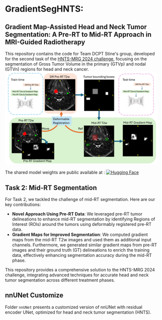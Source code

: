 # GradientSegHNTS: 
## Gradient Map-Assisted Head and Neck Tumor Segmentation: A Pre-RT to Mid-RT Approach in MRI-Guided Radiotherapy 
This repository contains the code for Team DCPT Stine's group, developed for the second task of the [HNTS-MRG 2024 challenge](https://hntsmrg24.grand-challenge.org/), focusing on the segmentation of Gross Tumor Volume in the primary (GTVp) and nodal (GTVn) regions for head and neck cancer. 
![flow_chart](flowchart.png)


The shared model weights are public available at : 
[![Hugging Face](https://img.shields.io/badge/Hugging%20Face-ffcc00?style=for-the-badge&logo=huggingface&logoColor=white)](https://huggingface.co/JintaoRen/GradientSegHNTS)


## Task 2: Mid-RT Segmentation
For Task 2, we tackled the challenge of mid-RT segmentation. Here are our key contributions:

- **Novel Approach Using Pre-RT Data**: We leveraged pre-RT tumor delineations to enhance mid-RT segmentation by identifying Regions of Interest (ROIs) around the tumors using deformably registered pre-RT data.
- **Gradient Maps for Improved Segmentation**: We computed gradient maps from the mid-RT T2w images and used them as additional input channels. Furthermore, we generated similar gradient maps from pre-RT images and their ground truth (GT) delineations to enrich the training data, effectively enhancing segmentation accuracy during the mid-RT phase.

This repository provides a comprehensive solution to the HNTS-MRG 2024 challenge, integrating advanced techniques for accurate head and neck tumor segmentation across different treatment phases.

## nnUNet Customize
Folder ```nnUNet``` presents a customized version of nnUNet with residual encoder UNet, optimized for head and neck tumor segmentation (HNTS).
